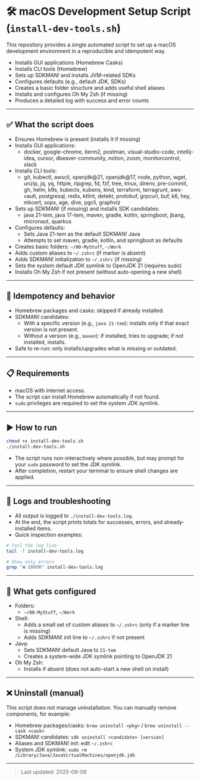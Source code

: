# 🛠️ macOS Development Setup Script (`install-dev-tools.sh`)

This repository provides a single automated script to set up a macOS development environment in a reproducible and idempotent way.

- Installs GUI applications (Homebrew Casks)
- Installs CLI tools (Homebrew)
- Sets up SDKMAN! and installs JVM-related SDKs
- Configures defaults (e.g., default JDK, SDKs)
- Creates a basic folder structure and adds useful shell aliases
- Installs and configures Oh My Zsh (if missing)
- Produces a detailed log with success and error counts

---

## ✅ What the script does

- Ensures Homebrew is present (installs it if missing)
- Installs GUI applications:
  - docker, google-chrome, iterm2, postman, visual-studio-code, intellij-idea, cursor,
    dbeaver-community, notion, zoom, monitorcontrol, slack
- Installs CLI tools:
  - git, kubectl, awscli, openjdk@21, openjdk@17, node, python, wget, unzip, jq, yq, httpie,
    ripgrep, fd, fzf, tree, tmux, direnv, pre-commit, gh, helm, k9s, kubectx, kubens, kind,
    terraform, terragrunt, aws-vault, postgresql, redis, ktlint, detekt, protobuf, grpcurl,
    buf, k6, hey, mkcert, sops, age, dive, pgcli, graphviz
- Sets up SDKMAN! (if missing) and installs SDK candidates:
  - java 21-tem, java 17-tem, maven, gradle, kotlin, springboot, jbang, micronaut, quarkus
- Configures defaults:
  - Sets Java 21-tem as the default SDKMAN! Java
  - Attempts to set maven, gradle, kotlin, and springboot as defaults
- Creates basic folders: `~/00-MyStuff`, `~/Work`
- Adds custom aliases to `~/.zshrc` (if marker is absent)
- Adds SDKMAN! initialization to `~/.zshrc` (if missing)
- Sets the system default JDK symlink to OpenJDK 21 (requires sudo)
- Installs Oh My Zsh if not present (without auto-opening a new shell)

---

## 🔁 Idempotency and behavior

- Homebrew packages and casks: skipped if already installed.
- SDKMAN! candidates:
  - With a specific version (e.g., `java 21-tem`): installs only if that exact version is not present.
  - Without a version (e.g., `maven`): if installed, tries to upgrade; if not installed, installs.
- Safe to re-run: only installs/upgrades what is missing or outdated.

---

## 📋 Requirements

- macOS with internet access.
- The script can install Homebrew automatically if not found.
- `sudo` privileges are required to set the system JDK symlink.

---

## ▶️ How to run

```bash
chmod +x install-dev-tools.sh
./install-dev-tools.sh
```

- The script runs non-interactively where possible, but may prompt for your `sudo` password to set the JDK symlink.
- After completion, restart your terminal to ensure shell changes are applied.

---

## 🧾 Logs and troubleshooting

- All output is logged to `./install-dev-tools.log`.
- At the end, the script prints totals for successes, errors, and already-installed items.
- Quick inspection examples:

```bash
# Tail the log live
tail -f install-dev-tools.log

# Show only errors
grep "❌ ERROR" install-dev-tools.log
```

---

## 🔧 What gets configured

- Folders:
  - `~/00-MyStuff`, `~/Work`
- Shell:
  - Adds a small set of custom aliases to `~/.zshrc` (only if a marker line is missing)
  - Adds SDKMAN! init line to `~/.zshrc` if not present
- Java:
  - Sets SDKMAN! default Java to `21-tem`
  - Creates a system-wide JDK symlink pointing to OpenJDK 21
- Oh My Zsh:
  - Installs if absent (does not auto-start a new shell on install)

---

## ❌ Uninstall (manual)

This script does not manage uninstallation. You can manually remove components, for example:

- Homebrew packages/casks: `brew uninstall <pkg>` / `brew uninstall --cask <cask>`
- SDKMAN! candidates: `sdk uninstall <candidate> [version]`
- Aliases and SDKMAN! init: edit `~/.zshrc`
- System JDK symlink: `sudo rm /Library/Java/JavaVirtualMachines/openjdk.jdk`

---

> Last updated: 2025-08-08
